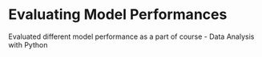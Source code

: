 # Evaluating Model Performances
Evaluated different model performance as a part of course - Data Analysis with Python

